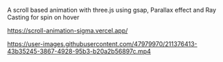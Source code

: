 A scroll based animation with three.js using gsap,
Parallax effect and Ray Casting for spin on hover

https://scroll-animation-sigma.vercel.app/


https://user-images.githubusercontent.com/47979970/211376413-43b35245-3867-4928-95b3-b20a2b56897c.mp4

